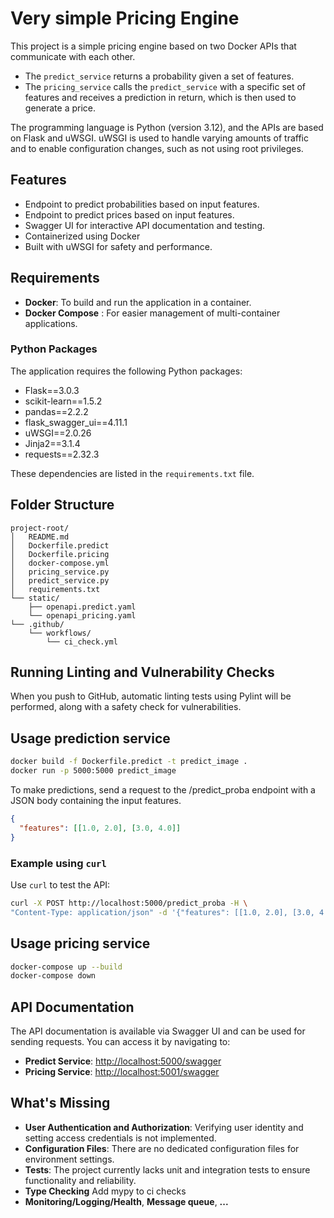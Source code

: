 # Very simple Pricing Engine
This project is a simple pricing engine based on two Docker APIs that communicate with each other.

- The `predict_service` returns a probability given a set of features.
- The `pricing_service` calls the `predict_service` with a specific set of 
  features and receives a prediction in return, which is then used to generate a price.

The programming language is Python (version 3.12), and the APIs are based on Flask and uWSGI. 
uWSGI is used to handle varying amounts of traffic and to enable configuration
changes, such as not using root privileges.

## Features

- Endpoint to predict probabilities based on input features.
- Endpoint to predict prices based on input features.
- Swagger UI for interactive API documentation and testing.
- Containerized using Docker
- Built with uWSGI for safety and performance.

## Requirements

- **Docker**: To build and run the application in a container.
- **Docker Compose** : For easier management of multi-container applications.

### Python Packages

The application requires the following Python packages:

- Flask==3.0.3
- scikit-learn==1.5.2
- pandas==2.2.2
- flask_swagger_ui==4.11.1
- uWSGI==2.0.26
- Jinja2==3.1.4
- requests==2.32.3

These dependencies are listed in the `requirements.txt` file.

## Folder Structure
```plaintext
project-root/
│   README.md
│   Dockerfile.predict
│   Dockerfile.pricing
│   docker-compose.yml
│   pricing_service.py
│   predict_service.py
│   requirements.txt
└── static/
    ├── openapi.predict.yaml
    └── openapi_pricing.yaml
└── .github/
    └── workflows/
        └── ci_check.yml
```

## Running Linting and Vulnerability Checks

When you push to GitHub, automatic linting tests using Pylint 
will be performed, along with a safety check for vulnerabilities.

## Usage prediction service
```bash
docker build -f Dockerfile.predict -t predict_image .
docker run -p 5000:5000 predict_image
```
To make predictions, send a request to the 
/predict_proba endpoint with a JSON body containing the input features.
```json
{
  "features": [[1.0, 2.0], [3.0, 4.0]]
}
```
### Example using `curl`

Use `curl` to test the API:

```bash
curl -X POST http://localhost:5000/predict_proba -H \
"Content-Type: application/json" -d '{"features": [[1.0, 2.0], [3.0, 4.0]]}'
```
## Usage pricing service
```bash
docker-compose up --build
docker-compose down
```

## API Documentation
The API documentation is available via Swagger UI and can be 
used for sending requests. You can access it by navigating to:

- **Predict Service**: [http://localhost:5000/swagger](http://localhost:5000/swagger)
- **Pricing Service**: [http://localhost:5001/swagger](http://localhost:5001/swagger)

## What's Missing
- **User Authentication and Authorization**: Verifying user identity and 
setting access credentials is not implemented.
- **Configuration Files**: There are no dedicated configuration files for 
environment settings.
- **Tests**: The project currently lacks unit and integration tests to ensure 
functionality and reliability.
- **Type Checking** Add mypy to ci checks
- **Monitoring/Logging/Health**, **Message queue**, **...**